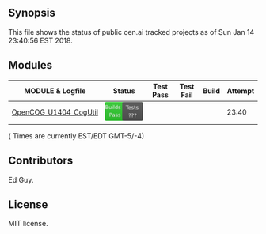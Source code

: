 
## Synopsis

This file shows the status of public cen.ai tracked projects as of Sun Jan 14 23:40:56 EST 2018.

## Modules 

| MODULE & Logfile | Status | Test Pass | Test Fail| Build | Attempt|
| --- | --- | --- | --- | ---  | --- |
| [OpenCOG_U1404_CogUtil](jobs/OpenCOG_U1404_CogUtil.log) | ![Status](/images/BUILDPASS.svg) |  |  |  | 23:40  | 23:40 |
( Times are currently EST/EDT GMT-5/-4) 

## Contributors

Ed Guy.

## License

MIT license. 

